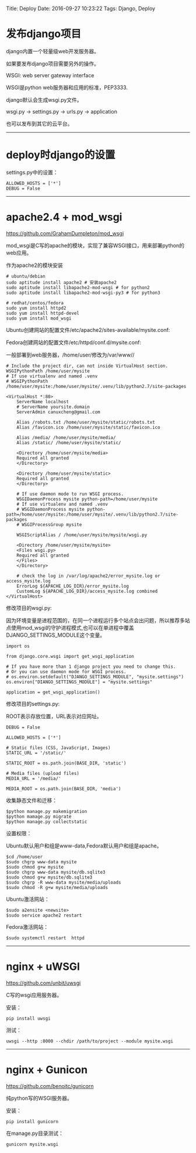 Title: Deploy
Date: 2016-09-27 10:23:22
Tags: Django, Deploy



# 发布django项目

django内置一个轻量级web开发服务器。

如果要发布django项目需要另外的操作。

WSGI: web server gateway interface

WSGI是python web服务器和应用的标准，PEP3333.

django默认会生成wsgi.py文件。

wsgi.py -> settings.py -> urls.py -> application

也可以发布到其它的云平台。

***

# deploy时django的设置

settings.py中的设置：

    ALLOWED_HOSTS = ['*']
    DEBUG = False

***

# apache2.4 + mod_wsgi

<https://github.com/GrahamDumpleton/mod_wsgi>

mod_wsgi是C写的apache的模块，实现了兼容WSGI接口，用来部署python的web应用。

作为apache2的模块安装

    # ubuntu/debian
    sudo aptitude install apache2 # 安装apache2
    sudo aptitude install libapache2-mod-wsgi # for python2
    sudo aptitude install libapache2-mod-wsgi-py3 # for python3

    # redhat/centos/fedora
    sudo yum install httpd2
    sudo yum install httpd-devel
    sudo yum install mod_wsgi

Ubuntu创建网站的配置文件/etc/apache2/sites-available/mysite.conf:

Fedora创建网站的配置文件/etc/httpd/conf.d/mysite.conf:

一般部署到web服务器，/home/user/修改为/var/www/<project-name>/

    # Include the project dir, can not inside VirtualHost section.
    WSGIPythonPath /home/user/mysite
    # If use virtualenv and named .venv
    # WSGIPythonPath /home/user/mysite:/home/user/mysite/.venv/lib/python2.7/site-packages

    <VirtualHost *:80>
        ServerName localhost
        # ServerName yoursite.domain
        ServerAdmin canuxcheng@gmail.com

        Alias /robots.txt /home/user/mysite/static/robots.txt
        Alias /favicon.ico /home/user/mysite/static/favicon.ico

        Alias /media/ /home/user/mysite/media/
        Alias /static/ /home/user/mysite/static/

        <Directory /home/user/mysite/media>
        Required all granted
        </Directory>

        <Directory /home/user/mysite/static>
        Required all granted
        </Directory>

        # If use daemon mode to run WSGI process.
        WSGIDaemonProcess mysite python-path=/home/user/mysite
        # If use virtualenv and named .venv
        # WSGIDaemonProcess mysite python-path=/home/user/mysite:/home/user/mysite/.venv/lib/python2.7/site-packages
        # WSGIProcessGroup mysite

        WSGIScriptAlias / /home/user/mysite/mysite/wsgi.py

        <Directory /home/user/mysite/mysite>
        <Files wsgi.py>
        Required all granted
        </Files>
        </Directory>

        # check the log in /var/log/apache2/error_mysite.log or access_mysite.log
        ErrorLog ${APACHE_LOG_DIR}/error_mysite.log
        CustomLog ${APACHE_LOG_DIR}/access_mysite.log combined
    </VirtualHost>

修改项目的wsgi.py:

因为环境变量是进程范围的，在同一个进程运行多个站点会出问题，所以推荐多站点使用mod_wsgi的守护进程模式,也可以在单进程中覆盖DJANGO_SETTINGS_MODULE这个变量。

    import os

    from django.core.wsgi import get_wsgi_application

    # If you have more than 1 django project you need to change this.
    # Or you can use daemon mode for WSGI process.
    # os.environ.setdefault("DJANGO_SETTINGS_MODULE", "mysite.settings")
    os.environ["DIANGO_SETTINGS_MODULE"] = "mysite.settings"

    application = get_wsgi_application()

修改项目的settings.py:

ROOT表示存放位置，URL表示对应网址。

    DEBUG = False

    ALLOWED_HOSTS = ['*']

    # Static files (CSS, JavaScript, Images)
    STATIC_URL = '/static/'

    STATIC_ROOT = os.path.join(BASE_DIR, 'static')

    # Media files (upload files)
    MEDIA_URL = '/media/'

    MEDIA_ROOT = os.path.join(BASE_DIR, 'media')

收集静态文件和迁移：

    $python manage.py makemigration
    $python mamage.py migrate
    $python manage.py collectstatic

设置权限：

Ubuntu默认用户和组是www-data,Fedora默认用户和组是apache。

    $cd /home/user
    $sudo chgrp www-data mysite
    $sudo chmod g+w mysite
    $sudo chgrp www-data mysite/db.sqlite3
    $sudo chmod g+w mysite/db.sqlite3
    $sudo chgrp -R www-data mysite/media/uploads
    $sudo chmod -R g+w mysite/media/uploads

Ubuntu激活网站：

    $sudo a2ensite <newsite>
    $sudo service apache2 restart

Fedora激活网站：

    $sudo systemctl restart  httpd

***

# nginx + uWSGI

<https://github.com/unbit/uwsgi>

C写的wsgi应用服务器。

安装：

    pip install uwsgi

测试：

    uwsgi --http :8000 --chdir /path/to/project --module mysite.wsgi

***

# nginx + Gunicon

<https://github.com/benoitc/gunicorn>

纯python写的WSGI服务器。

安装：

    pip install gunicorn

在manage.py目录测试：

    gunicorn mysite.wsgi
